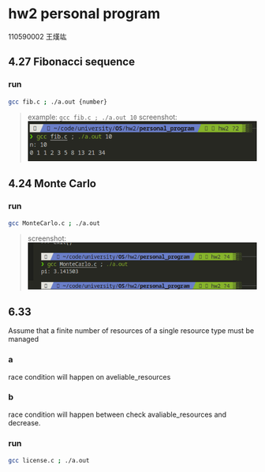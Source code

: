 # hw2 personal program

110590002 王熯竑

## 4.27 Fibonacci sequence

### run

```bash
gcc fib.c ; ./a.out {number}
```

> example: `gcc fib.c ; ./a.out 10`
> screenshot:
![fib](screenshot/fib.png)

## 4.24 Monte Carlo


### run

```bash
gcc MonteCarlo.c ; ./a.out
```
> screenshot:
![monte](screenshot/monte.png)

## 6.33
 Assume that a finite number of resources of a single
resource type must be managed

### a
race condition will happen on aveliable_resources

### b
race condition will happen between check avaliable_resources and decrease.


### run 
```bash
gcc license.c ; ./a.out
```
